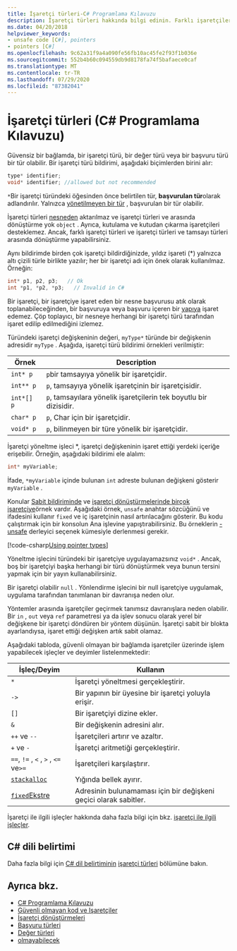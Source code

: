 ```yaml
---
title: İşaretçi türleri-C# Programlama Kılavuzu
description: İşaretçi türleri hakkında bilgi edinin. Farklı işaretçiler, kod örnekleri ve diğer kullanılabilir kaynakları görüntüleme örneklerine bakın.
ms.date: 04/20/2018
helpviewer_keywords:
- unsafe code [C#], pointers
- pointers [C#]
ms.openlocfilehash: 9c62a31f9a4a090fe56fb10ac45fe2f93f1b036e
ms.sourcegitcommit: 552b4b60c094559db9d8178fa74f5bafaece0caf
ms.translationtype: MT
ms.contentlocale: tr-TR
ms.lasthandoff: 07/29/2020
ms.locfileid: "87382041"
---
```

# <a name="pointer-types-c-programming-guide"></a>İşaretçi türleri (C# Programlama Kılavuzu)

Güvensiz bir bağlamda, bir işaretçi türü, bir değer türü veya bir başvuru türü bir tür olabilir. Bir işaretçi türü bildirimi, aşağıdaki biçimlerden birini alır:

``` csharp
type* identifier;
void* identifier; //allowed but not recommended
```

`*`Bir işaretçi türündeki öğesinden önce belirtilen tür, **başvurulan tür**olarak adlandırılır. Yalnızca [yönetilmeyen bir tür](../../language-reference/builtin-types/unmanaged-types.md) , başvurulan bir tür olabilir.

İşaretçi türleri [nesneden](../../language-reference/builtin-types/reference-types.md) aktarılmaz ve işaretçi türleri ve arasında dönüştürme yok `object` . Ayrıca, kutulama ve kutudan çıkarma işaretçileri desteklemez. Ancak, farklı işaretçi türleri ve işaretçi türleri ve tamsayı türleri arasında dönüştürme yapabilirsiniz.

Aynı bildirimde birden çok işaretçi bildirdiğinizde, yıldız işareti (*) yalnızca altı çizili türle birlikte yazılır; her bir işaretçi adı için önek olarak kullanılmaz. Örneğin:

```csharp
int* p1, p2, p3;   // Ok
int *p1, *p2, *p3;   // Invalid in C#
```

Bir işaretçi, bir işaretçiye işaret eden bir nesne başvurusu atık olarak toplanabileceğinden, bir başvuruya veya başvuru içeren bir [yapıya](../../language-reference/builtin-types/struct.md) işaret edemez. Çöp toplayıcı, bir nesneye herhangi bir işaretçi türü tarafından işaret edilip edilmediğini izlemez.

Türündeki işaretçi değişkeninin değeri, `myType*` türünde bir değişkenin adresidir `myType` . Aşağıda, işaretçi türü bildirimi örnekleri verilmiştir:

|Örnek|Description|
|-------------|-----------------|
|`int* p`|`p`bir tamsayıya yönelik bir işaretçidir.|
|`int** p`|`p`, tamsayıya yönelik işaretçinin bir işaretçisidir.|
|`int*[] p`|`p`, tamsayılara yönelik işaretçilerin tek boyutlu bir dizisidir.|
|`char* p`|`p`, Char için bir işaretçidir.|
|`void* p`|`p`, bilinmeyen bir türe yönelik bir işaretçidir.|

İşaretçi yöneltme işleci *, işaretçi değişkeninin işaret ettiği yerdeki içeriğe erişebilir. Örneğin, aşağıdaki bildirimi ele alalım:

```csharp
int* myVariable;
```

İfade, `*myVariable` içinde bulunan `int` adreste bulunan değişkeni gösterir `myVariable` .

Konular [Sabit bildiriminde](../../language-reference/keywords/fixed-statement.md) ve [işaretçi dönüştürmelerinde birçok işaretçiye](./pointer-conversions.md)örnek vardır. Aşağıdaki örnek, `unsafe` anahtar sözcüğünü ve ifadesini kullanır `fixed` ve iç işaretçinin nasıl artırılacağını gösterir.  Bu kodu çalıştırmak için bir konsolun Ana işlevine yapıştırabilirsiniz. Bu örneklerin [-unsafe](../../language-reference/compiler-options/unsafe-compiler-option.md) derleyici seçenek kümesiyle derlenmesi gerekir.

[!code-csharp[Using pointer types](snippets/FixedKeywordExamples.cs#5)]

Yöneltme işlecini türündeki bir işaretçiye uygulayamazsınız `void*` . Ancak, boş bir işaretçiyi başka herhangi bir türü dönüştürmek veya bunun tersini yapmak için bir yayın kullanabilirsiniz.

Bir işaretçi olabilir `null` . Yönlendirme işlecini bir null işaretçiye uygulamak, uygulama tarafından tanımlanan bir davranışa neden olur.

Yöntemler arasında işaretçiler geçirmek tanımsız davranışlara neden olabilir. Bir `in` , `out` veya `ref` parametresi ya da işlev sonucu olarak yerel bir değişkene bir işaretçi döndüren bir yöntem düşünün. İşaretçi sabit bir blokta ayarlandıysa, işaret ettiği değişken artık sabit olamaz.

Aşağıdaki tabloda, güvenli olmayan bir bağlamda işaretçiler üzerinde işlem yapabilecek işleçler ve deyimler listelenmektedir:

|İşleç/Deyim|Kullanın|
|-------------------------|---------|
|`*`|İşaretçi yöneltmesi gerçekleştirir.|
|`->`|Bir yapının bir üyesine bir işaretçi yoluyla erişir.|
|`[]`|Bir işaretçiyi dizine ekler.|
|`&`|Bir değişkenin adresini alır.|
|`++` ve `--`|İşaretçileri artırır ve azaltır.|
|`+` ve `-`|İşaretçi aritmetiği gerçekleştirir.|
|`==`, `!=` , `<` , `>` , `<=` ve`>=`|İşaretçileri karşılaştırır.|
|[`stackalloc`](../../language-reference/operators/stackalloc.md)|Yığında bellek ayırır.|
|[`fixed`Ekstre](../../language-reference/keywords/fixed-statement.md)|Adresinin bulunamaması için bir değişkeni geçici olarak sabitler.|

İşaretçi ile ilgili işleçler hakkında daha fazla bilgi için bkz. [işaretçi ile ilgili işleçler](../../language-reference/operators/pointer-related-operators.md).

## <a name="c-language-specification"></a>C# dili belirtimi

Daha fazla bilgi için [C# dil belirtiminin](~/_csharplang/spec/introduction.md) [işaretçi türleri](~/_csharplang/spec/unsafe-code.md#pointer-types) bölümüne bakın.

## <a name="see-also"></a>Ayrıca bkz.

- [C# Programlama Kılavuzu](../index.md)
- [Güvenli olmayan kod ve Işaretçiler](index.md)
- [İşaretçi dönüştürmeleri](pointer-conversions.md)
- [Başvuru türleri](../../language-reference/keywords/reference-types.md)
- [Değer türleri](../../language-reference/builtin-types/value-types.md)
- [olmayabilecek](../../language-reference/keywords/unsafe.md)

